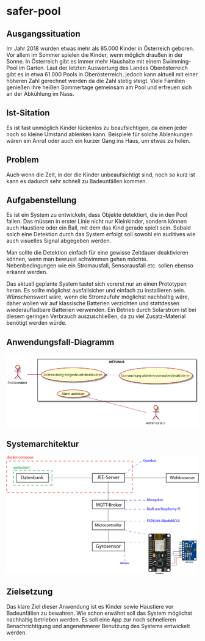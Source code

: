 # safer-pool

## Ausgangssituation
Im Jahr 2018 wurden etwas mehr als 85.000 Kinder in Österreich geboren. Vor allem im Sommer spielen die Kinder, wenn möglich draußen in der Sonne. In Österreich gibt es immer mehr Haushalte mit einem Swimming-Pool im Garten. Laut der letzten Auswertung des Landes Oberösterreich gibt es in etwa 61.000 Pools in Oberösterreich, jedoch kann aktuell mit einer höheren Zahl gerechnet werden da die Zahl stetig steigt. Viele Familien genießen ihre heißen Sommertage gemeinsam am Pool und erfreuen sich an der Abkühlung im Nass.

## Ist-Sitation
Es ist fast unmöglich Kinder lückenlos zu beaufsichtigen, da einen jeder noch so kleine Umstand ablenken kann. Beispiele für solche Ablenkungen wären ein Anruf oder auch ein kurzer Gang ins Haus, um etwas zu holen.

## Problem
Auch wenn die Zeit, in der die Kinder unbeaufsichtigt sind, noch so kurz ist kann es dadurch sehr schnell zu Badeunfällen kommen.

## Aufgabenstellung 
Es ist ein System zu entwickeln, dass Objekte detektiert, die in den Pool fallen. Das müssen in erster Linie nicht nur Kleinkinder, sondern können auch Haustiere oder ein Ball, mit dem das Kind gerade spielt sein. Sobald solch eine Detektion durch das System erfolgt soll sowohl ein auditives wie auch visuelles Signal abgegeben werden.

Man sollte die Detektion einfach für eine gewisse Zeitdauer deaktivieren können, wenn man bewusst schwimmen gehen möchte. Nebenbedingungen wie ein Stromausfall, Sensorausfall etc. sollen ebenso erkannt werden.

Das aktuell geplante System tastet sich vorerst nur an einen Prototypen heran. Es sollte möglichst ausfallsicher und einfach zu installieren sein. Wünschenswert wäre, wenn die Stromzufuhr möglichst nachhaltig wäre, daher wollen wir auf klassische Batterien verzichten und stattdessen wiederaufladbare Batterien verwenden. Ein Betrieb durch Solarstrom ist bei diesem geringen Verbrauch auszuschließen, da zu viel Zusatz-Material benötigt werden würde.

## Anwendungsfall-Diagramm
![Use-Case-Diagramm](https://raw.githubusercontent.com/KonstantinFrank01/safer-pool/master/Assets/use_case_diagram.png)

## Systemarchitektur
![Systemarchitektur](https://raw.githubusercontent.com/KonstantinFrank01/safer-pool/master/Assets/systemarchitekturNetunus.jpg)

## Zielsetzung
Das klare Ziel dieser Anwendung ist es Kinder sowie Haustiere vor Badeunfällen zu bewahren. Wie schon erwähnt soll das System möglichst nachhaltig betrieben werden. Es soll eine App zur noch schnelleren Benachrichtigung und angenehmerer Benutzung des Systems entwickelt werden.
